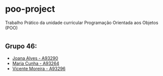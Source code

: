 # poo-project
Trabalho Prático da unidade curricular Programação Orientada aos Objetos (POO)
#
## Grupo 46:
- [Joana Alves - A93290](https://github.com/marshaia)   
- [Maria Cunha - A93264](https://github.com/stellaechild)
- [Vicente Moreira - A93296](https://github.com/VicShadow)